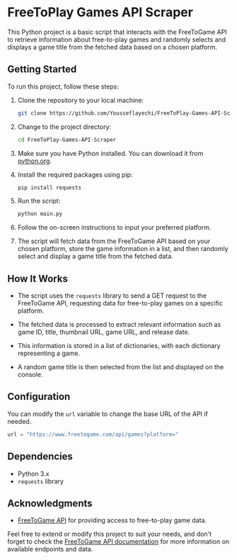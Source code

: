 # FreeToPlay Games API Scraper

This Python project is a basic script that interacts with the FreeToGame API to retrieve information about free-to-play games and randomly selects and displays a game title from the fetched data based on a chosen platform.

## Getting Started

To run this project, follow these steps:

1. Clone the repository to your local machine:

   ```bash
   git clone https://github.com/Yousseflayechi/FreeToPlay-Games-API-Scraper.git
   ```

2. Change to the project directory:

   ```bash
   cd FreeToPlay-Games-API-Scraper
   ```

3. Make sure you have Python installed. You can download it from [python.org](https://www.python.org/downloads/).

4. Install the required packages using pip:

   ```bash
   pip install requests
   ```

5. Run the script:

   ```bash
   python main.py
   ```

6. Follow the on-screen instructions to input your preferred platform.

7. The script will fetch data from the FreeToGame API based on your chosen platform, store the game information in a list, and then randomly select and display a game title from the fetched data.

## How It Works

- The script uses the `requests` library to send a GET request to the FreeToGame API, requesting data for free-to-play games on a specific platform.

- The fetched data is processed to extract relevant information such as game ID, title, thumbnail URL, game URL, and release date.

- This information is stored in a list of dictionaries, with each dictionary representing a game.

- A random game title is then selected from the list and displayed on the console.

## Configuration

You can modify the `url` variable to change the base URL of the API if needed.

```python
url = "https://www.freetogame.com/api/games?platform="
```

## Dependencies

- Python 3.x
- `requests` library


## Acknowledgments

- [FreeToGame API](https://www.freetogame.com/api) for providing access to free-to-play game data.

Feel free to extend or modify this project to suit your needs, and don't forget to check the [FreeToGame API documentation](https://www.freetogame.com/api) for more information on available endpoints and data.
